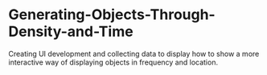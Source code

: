 # Generating-Objects-Through-Density-and-Time
Creating UI development and collecting data to display how to show a more interactive way of displaying objects in frequency and location. 
